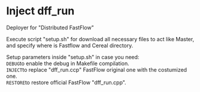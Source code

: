 # Inject dff_run
Deployer for "Distributed FastFlow"
  
Execute script "setup.sh" for download all necessary files to act like Master, and specify where is Fastflow and Cereal directory.   
  
Setup parameters inside "setup.sh" in case you need:  
`DEBUG`to enable the debug in Makefile compilation.  
`INJECT`to replace "dff_run.ccp" FastFlow original one with the costumized one.  
`RESTORE`to restore official FastFlow "dff_run.cpp".  
